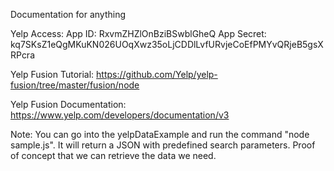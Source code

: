 Documentation for anything

Yelp Access:
App ID: RxvmZHZlOnBziBSwblGheQ
App Secret: kq7SKsZ1eQgMKuKN026UOqXwz35oLjCDDlLvfURvjeCoEfPMYvQRjeB5gsXRPcra

Yelp Fusion Tutorial:
https://github.com/Yelp/yelp-fusion/tree/master/fusion/node

Yelp Fusion Documentation:
https://www.yelp.com/developers/documentation/v3

Note: You can go into the yelpDataExample and run the command "node sample.js". It will return a JSON with predefined search parameters. Proof of concept that we can retrieve the data we need.

